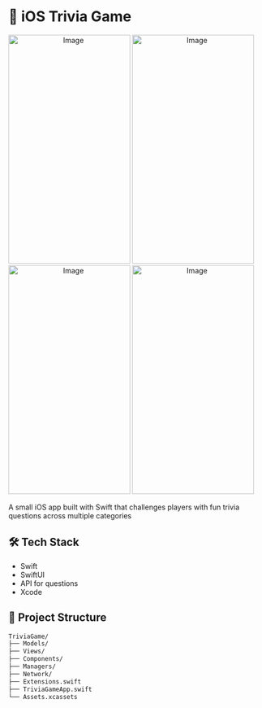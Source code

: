 # 🧠 iOS Trivia Game

<dev align="center">
    <img width="240" height="450" alt="Image" src="https://github.com/user-attachments/assets/ab8f8646-7b8f-458f-b5b9-24d5862a7e74" />
    <img width="240" height="450" alt="Image" src="https://github.com/user-attachments/assets/178d8395-d015-4c9e-a7d1-39a61b959846" />
    <img width="240" height="450" alt="Image" src="https://github.com/user-attachments/assets/77e76737-8d45-4417-92cd-28e8edd98de2" />
    <img width="240" height="450" alt="Image" src="https://github.com/user-attachments/assets/0b268eba-c285-4453-8d60-8c8c96783dbd" />
</dev>

A small iOS app built with Swift that challenges players with fun trivia questions across multiple categories

## 🛠 Tech Stack
- Swift
- SwiftUI
- API for questions
- Xcode


## 📂 Project Structure
```bash
TriviaGame/
├── Models/
├── Views/
├── Components/
├── Managers/
├── Network/
├── Extensions.swift
├── TriviaGameApp.swift
└── Assets.xcassets
```
